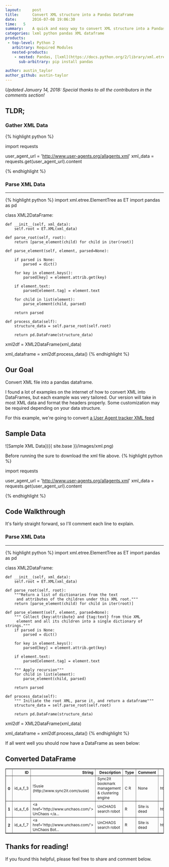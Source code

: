 ```yaml
---
layout:     post
title:      Convert XML structure into a Pandas DataFrame
date:       2016-07-08 19:06:30
time:   5
summary:    A quick and easy way to convert XML structure into a Pandas dataframe with headers.
categories: lxml python pandas XML dataframe
products:
 - top-level: Python 2
   arbitrary: Required Modules
   nested-products:
    - nested: Pandas, [lxml](https://docs.python.org/2/library/xml.etree.elementtree.html)
      sub-arbitrary: pip install pandas

author: austin_taylor
author_github: austin-taylor
---
```


_Updated January 14, 2018: Special thanks to all the contributors in the comments section!_


TLDR;
-----

### Gather XML Data

{% highlight python %}

import requests

user_agent_url = 'http://www.user-agents.org/allagents.xml'
xml_data = requests.get(user_agent_url).content

{% endhighlight %}

### Parse XML Data
---

{% highlight python %}
import xml.etree.ElementTree as ET
import pandas as pd

class XML2DataFrame:

    def __init__(self, xml_data):
        self.root = ET.XML(xml_data)

    def parse_root(self, root):
        return [parse_element(child) for child in iter(root)]

    def parse_element(self, element, parsed=None):

        if parsed is None:
            parsed = dict()

        for key in element.keys():
            parsed[key] = element.attrib.get(key)

        if element.text:
            parsed[element.tag] = element.text

        for child in list(element):
            parse_element(child, parsed)

        return parsed

    def process_data(self):
        structure_data = self.parse_root(self.root)

        return pd.DataFrame(structure_data)

xml2df = XML2DataFrame(xml_data)

xml_dataframe = xml2df.process_data()
{% endhighlight %}



Our Goal
---
Convert XML file into a pandas dataframe.

I found a lot of examples on the internet of how to convert XML into DataFrames, but each example was very tailored. Our version will take in most XML data and format the headers properly. Some customization may be required depending on your data structure.

For this example, we're going to convert [a User Agent tracker XML feed](http://www.user-agents.org/allagents.xml)

Sample Data
-----------
![Sample XML Data]({{ site.base }}/images/xml.png)

Before running the sure to download the xml file above. 
{% highlight python %}

import requests

user_agent_url = 'http://www.user-agents.org/allagents.xml'
xml_data = requests.get(user_agent_url).content

{% endhighlight %}

Code Walkthrough
----------------

It's fairly straight forward, so I'll comment each line to explain.

### Parse XML Data
---

{% highlight python %}
import xml.etree.ElementTree as ET
import pandas as pd

class XML2DataFrame:

    def __init__(self, xml_data):
        self.root = ET.XML(xml_data)

    def parse_root(self, root):
        """Return a list of dictionaries from the text
         and attributes of the children under this XML root."""
        return [parse_element(child) for child in iter(root)]

    def parse_element(self, element, parsed=None):
        """ Collect {key:attribute} and {tag:text} from thie XML
         element and all its children into a single dictionary of strings."""
        if parsed is None:
            parsed = dict()

        for key in element.keys():
            parsed[key] = element.attrib.get(key)

        if element.text:
            parsed[element.tag] = element.text

        """ Apply recursion"""
        for child in list(element):
            parse_element(child, parsed)

        return parsed

    def process_data(self):
        """ Initiate the root XML, parse it, and return a dataframe"""
        structure_data = self.parse_root(self.root)

        return pd.DataFrame(structure_data)

xml2df = XML2DataFrame(xml_data)

xml_dataframe = xml2df.process_data()
{% endhighlight %}

If all went well you should now have a DataFrame as seen below:

Converted DataFrame
-------------------
<table border="1" class="dataframe" style="font-size:12px">
  <thead>
    <tr style="text-align: right;">
      <th></th>
      <th>ID</th>
      <th>String</th>
      <th>Description</th>
      <th>Type</th>
      <th>Comment</th>
      <th>Link1</th>
      <th>Link2</th>
    </tr>
  </thead>
  <tbody>
    <tr>
      <th>0</th>
      <td>id_a_f_3</td>
      <td>!Susie (http://www.sync2it.com/susie)</td>
      <td>Sync2It bookmark management &amp; clustering engine</td>
      <td>C R</td>
      <td>None</td>
      <td>http://www.sync2it.com</td>
      <td>None</td>
    </tr>
    <tr>
      <th>1</th>
      <td>id_a_f_6</td>
      <td>&lt;a href='http://www.unchaos.com/'&gt; UnChaos &lt;/a...</td>
      <td>UnCHAOS search robot</td>
      <td>R</td>
      <td>Site is dead</td>
      <td>http://www.unchaos.com/</td>
      <td>None</td>
    </tr>
    <tr>
      <th>2</th>
      <td>id_a_f_7</td>
      <td>&lt;a href='http://www.unchaos.com/'&gt; UnChaos Bot...</td>
      <td>UnCHAOS search robot</td>
      <td>R</td>
      <td>Site is dead</td>
      <td>http://www.unchaos.com/</td>
      <td>None</td>
    </tr>
  </tbody>
</table>


Thanks for reading!
-------------------

If you found this helpful, please feel free to share and comment below.
